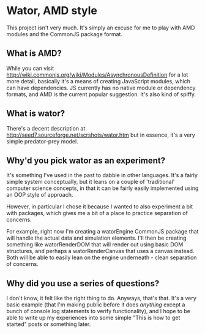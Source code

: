 # Wator, AMD style

This project isn't very much. It's simply an excuse for me to play with AMD
modules and the CommonJS package format.

## What is AMD?

While you can visit http://wiki.commonjs.org/wiki/Modules/AsynchronousDefinition
for a lot more detail, basically it's a means of creating JavaScript modules,
which can have dependencies. JS currently has no native module or dependency
formats, and AMD is the current popular suggestion. It's also kind of spiffy.

## What is wator?

There's a decent description at http://seed7.sourceforge.net/scrshots/wator.htm
but in essence, it's a very simple predator-prey model.

## Why'd you pick wator as an experiment?

It's something I've used in the past to dabble in other languages. It's a
fairly simple system conceptually, but it leans on a couple of 'traditional'
computer science concepts, in that it can be fairly easily implemented using
an OOP style of approach.

However, in particular I chose it because I wanted to also experiment a bit
with packages, which gives me a bit of a place to practice separation of
concerns.

For example, right now I'm creating a watorEngine CommonJS package that will
handle the actual data and simulation elements. I'll then be creating
something like watorRenderDOM that will render out using basic DOM structures,
and perhaps a watorRenderCanvas that uses a canvas instead. Both will be able
to easily lean on the engine underneath - clean separation of concerns.

## Why did you use a series of questions?

I don't know, it felt like the right thing to do. Anyways, that's that. It's a
very basic example (that I'm making public before it does *anything* except a
bunch of console.log statements to verify functionality), and I hope to be
able to write up my experiences into some simple "This is how to get started"
posts or something later.
